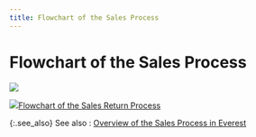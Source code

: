 ```yaml
---
title: Flowchart of the Sales Process
---
```


# Flowchart of the Sales Process


![]({{site.sp_baseurl}}/img/sales_process_sal.jpg)


![]({{site.sp_baseurl}}/img/lens.gif)[Flowchart  of the Sales Return Process]({{site.sp_baseurl}}/sales-ret-docs/flow_chart_of_the_sales_return_process.html)


{:.see_also}
See also
: [Overview  of the Sales Process in Everest]({{site.sp_baseurl}}/sales-docs/overview_of_the_sales_process_in_everest_sales_content.html)
